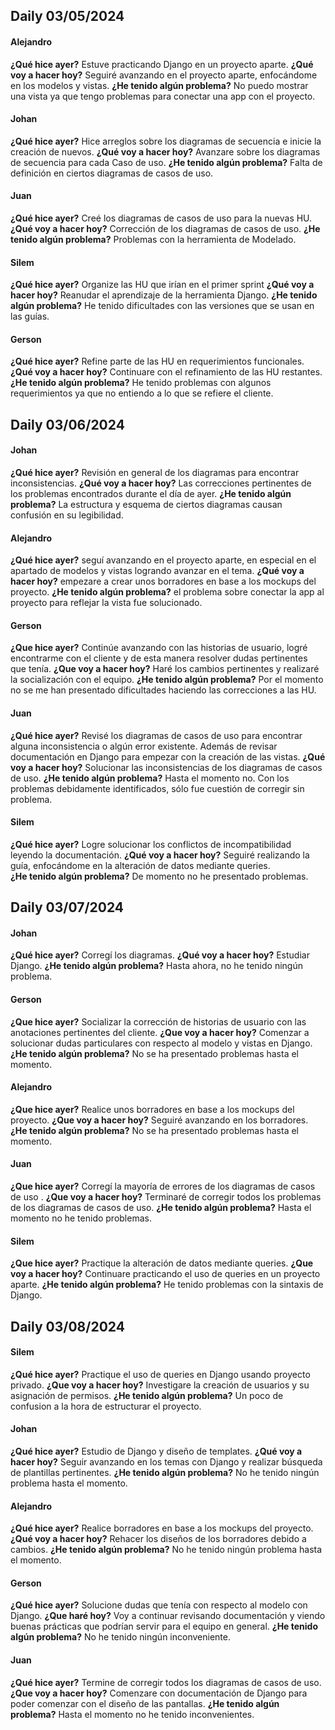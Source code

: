 ## Daily 03/05/2024

#### Alejandro
**¿Qué hice ayer?** Estuve practicando Django en un proyecto aparte.
**¿Qué voy a hacer hoy?** Seguiré avanzando en el proyecto aparte, enfocándome en los modelos y vistas.
**¿He tenido algún problema?** No puedo mostrar una vista ya que tengo problemas para conectar una app con el proyecto.

#### Johan
**¿Qué hice ayer?** Hice arreglos sobre los diagramas de secuencia e inicie la creación de nuevos.
**¿Qué voy a hacer hoy?** Avanzare sobre los diagramas de secuencia para cada Caso de uso.
**¿He tenido algún problema?** Falta de definición en ciertos diagramas de casos de uso.

#### Juan
**¿Qué hice ayer?** Creé los diagramas de casos de uso para la nuevas HU.
**¿Qué voy a hacer hoy?** Corrección de los diagramas de casos de uso.
**¿He tenido algún problema?** Problemas con la herramienta de Modelado.

#### Silem
**¿Qué hice ayer?** Organize las HU que irían en el primer sprint
**¿Qué voy a hacer hoy?** Reanudar el aprendizaje de la herramienta Django.
**¿He tenido algún problema?** He tenido dificultades con las versiones que se usan en las guías.

#### Gerson
**¿Qué hice ayer?** Refine parte de las HU en requerimientos funcionales.
**¿Qué voy a hacer hoy?** Continuare con el refinamiento de las HU restantes.
**¿He tenido algún problema?** He tenido problemas con algunos requerimientos ya que no entiendo a lo que se refiere el cliente.

## Daily 03/06/2024

#### Johan
**¿Qué hice ayer?** Revisión en general de los diagramas para encontrar inconsistencias.
**¿Qué voy a hacer hoy?** Las correcciones pertinentes de los problemas encontrados durante el día de ayer.
**¿He tenido algún problema?** La estructura y esquema de ciertos diagramas causan confusión en su legibilidad.

#### Alejandro
**¿Qué hice ayer?** seguí avanzando en el proyecto aparte, en especial en el apartado de modelos y vistas logrando avanzar en el tema.
**¿Qué voy a hacer hoy?** empezare a crear unos borradores en base a los mockups del proyecto.
**¿He tenido algún problema?** el problema sobre conectar la app al proyecto para reflejar la vista fue solucionado.

#### Gerson
**¿Que hice ayer?** Continúe avanzando con las historias de usuario, logré encontrarme con el cliente y de esta manera resolver dudas pertinentes que tenía.
**¿Que voy a hacer hoy?** Haré los cambios pertinentes y realizaré la socialización con el equipo.
**¿He tenido algún problema?** Por el momento no se me han presentado dificultades haciendo las correcciones a las HU.

#### Juan
**¿Qué hice ayer?** Revisé los diagramas de casos de uso para encontrar alguna inconsistencia o algún error existente. Además de revisar documentación en Django para empezar con la creación de las vistas.
**¿Qué voy a hacer hoy?** Solucionar las inconsistencias de los diagramas de casos de uso.
**¿He tenido algún problema?** Hasta el momento no. Con los problemas debidamente identificados, sólo fue cuestión de corregir sin problema.

#### Silem
**¿Qué hice ayer?** Logre solucionar los conflictos de incompatibilidad leyendo la documentación.
**¿Qué voy a hacer hoy?** Seguiré realizando la guía, enfocándome en la alteración de datos mediante queries.  
**¿He tenido algún problema?** De momento no he presentado problemas.

## Daily 03/07/2024

#### Johan
**¿Qué hice ayer?** Corregí los diagramas.
**¿Qué voy a hacer hoy?** Estudiar Django.
**¿He tenido algún problema?** Hasta ahora, no he tenido ningún problema.

#### Gerson
**¿Que hice ayer?** Socializar la corrección de historias de usuario con las anotaciones pertinentes del cliente.
**¿Que voy a hacer hoy?** Comenzar a solucionar dudas particulares con respecto al modelo y vistas en Django.
**¿He tenido algún problema?** No se ha presentado problemas hasta el momento.

#### Alejandro
**¿Que hice ayer?** Realice unos borradores en base a los mockups del proyecto.
**¿Que voy a hacer hoy?** Seguiré avanzando en los borradores.
**¿He tenido algún problema?** No se ha presentado problemas hasta el momento.

#### Juan
**¿Que hice ayer?** Corregí la mayoría de errores de los diagramas de casos de uso .
**¿Que voy a hacer hoy?** Terminaré de corregir todos los problemas de los diagramas de casos de uso.
**¿He tenido algún problema?** Hasta el momento no he tenido problemas.

#### Silem
**¿Que hice ayer?** Practique la alteración de datos mediante queries.
**¿Que voy a hacer hoy?** Continuare practicando el uso de queries en un proyecto aparte.
**¿He tenido algún problema?** He tenido problemas con la sintaxis de Django.

## Daily 03/08/2024

#### Silem
**¿Qué hice ayer?** Practique el uso de queries en Django usando proyecto privado.
**¿Que voy a hacer hoy?** Investigare la creación de usuarios y su asignación de permisos.
**¿He tenido algún problema?** Un poco de confusion a la hora de estructurar el proyecto.

#### Johan
**¿Qué hice ayer?** Estudio de Django y diseño de templates.
**¿Qué voy a hacer hoy?** Seguir avanzando en los temas con Django y realizar búsqueda de plantillas pertinentes.
**¿He tenido algún problema?** No he tenido ningún problema hasta el momento.

#### Alejandro
**¿Qué hice ayer?** Realice borradores en base a los mockups del proyecto.
**¿Qué voy a hacer hoy?** Rehacer los diseños de los borradores debido a cambios.
**¿He tenido algún problema?** No he tenido ningún problema hasta el momento.

#### Gerson
**¿Qué hice ayer?** Solucione dudas que tenía con respecto al modelo con Django.
**¿Que haré hoy?** Voy a continuar revisando documentación y viendo buenas prácticas que podrían servir para el equipo en general.
**¿He tenido algún problema?** No he tenido ningún inconveniente.

#### Juan
**¿Qué hice ayer?** Termine de corregir todos los diagramas de casos de uso.
**¿Que voy a hacer hoy?** Comenzare con documentación de Django para poder comenzar con el diseño de las pantallas.
**¿He tenido algún problema?** Hasta el momento no he tenido inconvenientes.